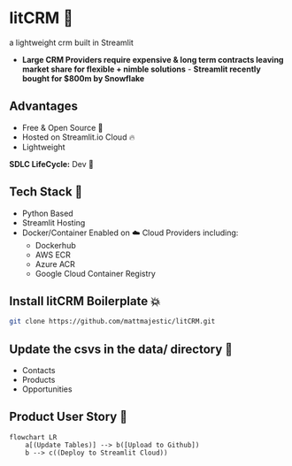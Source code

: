 # litCRM 🚀
a lightweight crm built in Streamlit
  -  __Large CRM Providers require expensive & long term contracts leaving market share for flexible + nimble solutions__
    -  **Streamlit recently bought for $800m by Snowflake**

## Advantages
- Free & Open Source 🎡
- Hosted on Streamlit.io Cloud 🔥
- Lightweight

__SDLC LifeCycle:__ Dev 🚝 

## Tech Stack 📡
- Python Based
- Streamlit Hosting
- Docker/Container Enabled on ☁️ Cloud Providers including:
  - Dockerhub
  - AWS ECR
  - Azure ACR
  - Google Cloud Container Registry

## Install litCRM Boilerplate 💥
```bash
git clone https://github.com/mattmajestic/litCRM.git
```

## Update the csvs in the data/ directory 📂
- Contacts
- Products
- Opportunities

## Product User Story 📕
```mermaid
flowchart LR
    a[(Update Tables)] --> b([Upload to Github])
    b --> c((Deploy to Streamlit Cloud))
 ```
